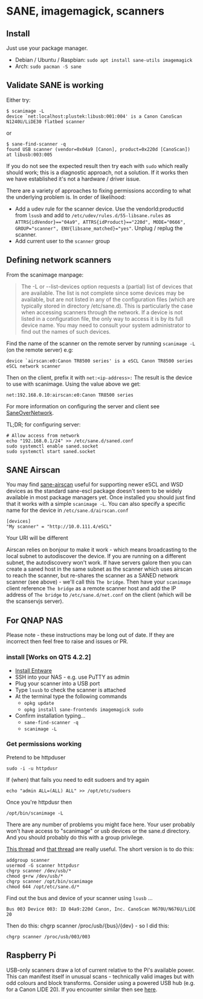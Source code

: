 # SANE, imagemagick, scanners

## Install

Just use your package manager.

  * Debian / Ubuntu / Raspbian: `sudo apt install sane-utils imagemagick`
  * Arch: `sudo pacman -S sane`

## Validate SANE is working

Either try:

```
$ scanimage -L
device `net:localhost:plustek:libusb:001:004' is a Canon CanoScan N1240U/LiDE30 flatbed scanner
```

or
```
$ sane-find-scanner -q
found USB scanner (vendor=0x04a9 [Canon], product=0x220d [CanoScan]) at libusb:003:005
```

If you do not see the expected result then try each with `sudo` which really
should work; this is a diagnostic approach, not a solution. If it works then we
have established it's not a hardware / driver issue.

There are a variety of approaches to fixing permissions according to what the
underlying problem is. In order of likelihood: 

  * Add a udev rule for the scanner device. Use the vendorId:productId from 
    `lsusb` and add to `/etc/udev/rules.d/55-libsane.rules` as
    `ATTRS{idVendor}=="04a9", ATTRS{idProduct}=="220d", MODE="0666", GROUP="scanner", ENV{libsane_matched}="yes"`.
    Unplug / replug the scanner.
  * Add current user to the `scanner` group

## Defining network scanners

From the scanimage manpage:

> The -L or --list-devices option requests a (partial) list of devices that are
> available. The list is not complete since some devices may be available, but
> are not listed in any of the configuration files (which are typically stored
> in directory /etc/sane.d). This is particularly the case when accessing
> scanners through the network. If a device is not listed in a configuration
> file, the only way to access it is by its full device name. You may need to
> consult your system administrator to find out the names of such devices.

Find the name of the scanner on the remote server by running `scanimage -L` (on
the remote server) e.g:

```
device `airscan:e0:Canon TR8500 series' is a eSCL Canon TR8500 series eSCL network scanner
```

Then on the client, prefix it with `net:<ip-address>:` The result is the device
to use with scanimage. Using the value above we get:

```
net:192.168.0.10:airscan:e0:Canon TR8500 series
```

For more information on configuring the server and client see
[SaneOverNetwork](https://wiki.debian.org/SaneOverNetwork#Server_Configuration).

TL;DR; for configuring server:

```console
# Allow access from network
echo "192.168.0.1/24" >> /etc/sane.d/saned.conf
sudo systemctl enable saned.socket
sudo systemctl start saned.socket
```

## SANE Airscan

You may find [sane-airscan](https://github.com/alexpevzner/sane-airscan) useful
for supporting newer eSCL and WSD devices as the standard sane-escl package
doesn't seem to be widely available in most package managers yet. Once installed
you should just find that it works with a simple `scanimage -L`. You can also
specify a specific name for the device in `/etc/sane.d/airscan.conf`

```console
[devices]
"My scanner" = "http://10.0.111.4/eSCL"
```
Your URI will be different

Airscan relies on bonjour to make it work - which means broadcasting to the
local subnet to autodiscover the device. If you are running on a different
subnet, the autodiscovery won't work. If have servers galore then you can create
a saned host in the same subnet as the scanner which uses airscan to reach the
scanner, but re-shares the scanner as a SANED network scanner (see above) -
we'll call this `The bridge`. Then have your `scanimage` client reference
`The bridge` as a remote scanner host and add the IP address of `The bridge` to
`/etc/sane.d/net.conf` on the client (which will be the scanservjs server).

## For QNAP NAS

Please note - these instructions may be long out of date. If they are incorrect
then feel free to raise and issues or PR.

### install [Works on QTS 4.2.2]

 * [Install Entware](basics.md)
 * SSH into your NAS - e.g. use PuTTY as admin
 * Plug your scanner into a USB port
 * Type `lsusb` to check the scanner is attached
 * At the terminal type the following commands
    * `opkg update`
    * `opkg install sane-frontends imagemagick sudo`
 * Confirm installation typing...
    * `sane-find-scanner -q`
    * `scanimage -L`

### Get permissions working
Pretend to be httpduser
```
sudo -i -u httpdusr
```

If (when) that fails you need to edit sudoers and try again

```
echo "admin ALL=(ALL) ALL" >> /opt/etc/sudoers
```

Once you're httpdusr then
```
/opt/bin/scanimage -L
```

There are any number of problems you might face here. Your user probably won't
have access to "scanimage" or usb devices or the sane.d directory. And you
should probably do this with a group privilege.

[This thread](https://wiki.archlinux.org/index.php/SANE) and 
[that thread](https://bugs.launchpad.net/ubuntu/+source/sane-backends/+bug/270185/comments/3)
are really useful. The short version is to do this:

```
addgroup scanner
usermod -G scanner httpdusr
chgrp scanner /dev/usb/*
chmod g+rw /dev/usb/*
chgrp scanner /opt/bin/scanimage
chmod 644 /opt/etc/sane.d/*
```

Find out the bus and device of your scanner using `lsusb` ...
```
Bus 003 Device 003: ID 04a9:220d Canon, Inc. CanoScan N670U/N676U/LiDE 20
```
Then do this: chgrp scanner /proc/usb/{bus}/{dev} - so I did this:
```
chgrp scanner /proc/usb/003/003
```

## Raspberry Pi
USB-only scanners draw a lot of current relative to the Pi's available power.
This can manifest itself in unusual scans - technically valid images but with
odd colours and block transforms. Consider using a powered USB hub (e.g. for a
Canon LIDE 20). If you encounter similar then see
[here](https://www.raspberrypi.org/forums/viewtopic.php?f=28&t=53832).
